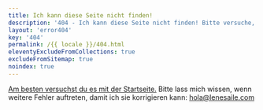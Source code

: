```yaml
---
title: Ich kann diese Seite nicht finden!
description: '404 - Ich kann diese Seite nicht finden! Bitte versuche, die Startseite zu besuchen. Bitte lass mich wissen, wenn weitere Fehler auftreten!'
layout: 'error404'
key: '404'
permalink: /{{ locale }}/404.html
eleventyExcludeFromCollections: true
excludeFromSitemap: true
noindex: true
---
```


[Am besten versuchst du es mit der Startseite.](/)
Bitte lass mich wissen, wenn weitere Fehler auftreten, damit ich sie korrigieren kann: [hola@lenesaile.com](mailto:hola@lenesaile.com)
